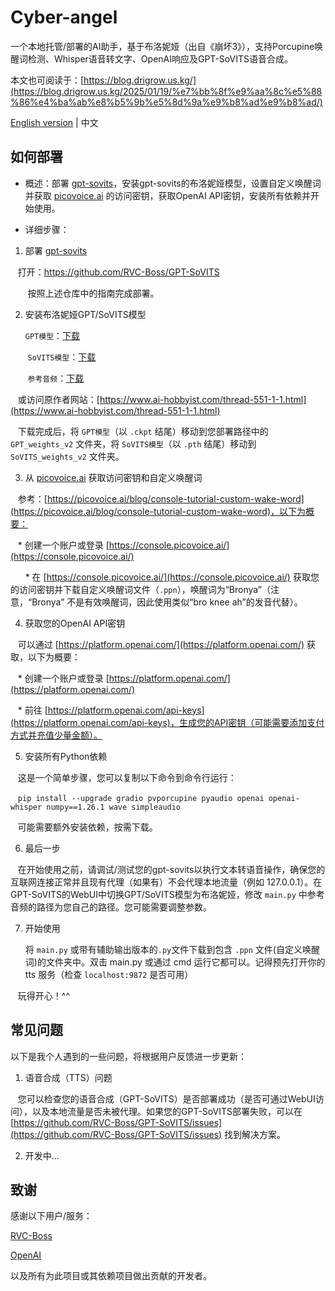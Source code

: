 # Cyber-angel

一个本地托管/部署的AI助手，基于布洛妮娅（出自《崩坏3》），支持Porcupine唤醒词检测、Whisper语音转文字、OpenAI响应及GPT-SoVITS语音合成。

本文也可阅读于：[https://blog.drigrow.us.kg/](https://blog.drigrow.us.kg/2025/01/19/%e7%bb%8f%e9%aa%8c%e5%88%86%e4%ba%ab%e8%b5%9b%e5%8d%9a%e9%b8%ad%e9%b8%ad/)

[English version](https://github.com/Drigrow/cyber-angel/blob/main/README.md) | 中文

## 如何部署
* 概述：部署 [gpt-sovits](https://github.com/RVC-Boss/GPT-SoVITS)，安装gpt-sovits的布洛妮娅模型，设置自定义唤醒词并获取 [picovoice.ai](https://console.picovoice.ai/) 的访问密钥，获取OpenAI API密钥，安装所有依赖并开始使用。

* 详细步骤：
  
1. 部署 [gpt-sovits](https://github.com/RVC-Boss/GPT-SoVITS)

   打开：https://github.com/RVC-Boss/GPT-SoVITS
   
   
   按照上述仓库中的指南完成部署。
   

2. 安装布洛妮娅GPT/SoVITS模型
   

   `GPT模型`：[下载](https://img.0071126.xyz/bronya-e10.ckpt)
   
   
   `SoVITS模型`：[下载](https://img.0071126.xyz/bronya_e10_s320.pth)
   
   
   `参考音频`：[下载](https://img.0071126.xyz/%E5%97%AF...%E5%95%8A%EF%BC%81%E5%86%8D%E8%83%A1%E9%97%B9%E7%9A%84%E8%AF%9D%EF%BC%8C%E4%B8%8B%E6%AC%A1%E6%88%91%E5%B0%B1%E4%B8%8D%E7%BB%99%E4%BD%A0%E5%8D%87%E7%BA%A7%E7%B3%BB%E7%BB%9F%E4%BA%86%E5%93%A6%E3%80%82.wav)
   

   或访问原作者网站：[https://www.ai-hobbyist.com/thread-551-1-1.html](https://www.ai-hobbyist.com/thread-551-1-1.html)
   

   下载完成后，将 `GPT模型`（以 `.ckpt` 结尾）移动到您部署路径中的 `GPT_weights_v2` 文件夹，将 `SoVITS模型`（以 `.pth` 结尾）移动到 `SoVITS_weights_v2` 文件夹。
   

3. 从 [picovoice.ai](https://console.picovoice.ai/) 获取访问密钥和自定义唤醒词
 

   参考：[https://picovoice.ai/blog/console-tutorial-custom-wake-word](https://picovoice.ai/blog/console-tutorial-custom-wake-word)，以下为概要：
   

   * 创建一个账户或登录 [https://console.picovoice.ai/](https://console.picovoice.ai/)
   
   
   * 在 [https://console.picovoice.ai/](https://console.picovoice.ai/) 获取您的访问密钥并下载自定义唤醒词文件（`.ppn`），唤醒词为“Bronya”（注意，“Bronya” 不是有效唤醒词，因此使用类似“bro knee ah”的发音代替）。
  

4. 获取您的OpenAI API密钥

   可以通过 [https://platform.openai.com/](https://platform.openai.com/) 获取，以下为概要：

   * 创建一个账户或登录 [https://platform.openai.com/](https://platform.openai.com/)

   * 前往 [https://platform.openai.com/api-keys](https://platform.openai.com/api-keys)，生成您的API密钥（可能需要添加支付方式并充值少量金额）。

5. 安装所有Python依赖

   这是一个简单步骤，您可以复制以下命令到命令行运行：

   `pip install --upgrade gradio pvporcupine pyaudio openai openai-whisper numpy==1.26.1 wave simpleaudio`

   可能需要额外安装依赖，按需下载。

6. 最后一步

   在开始使用之前，请调试/测试您的gpt-sovits以执行文本转语音操作，确保您的互联网连接正常并且现有代理（如果有）不会代理本地流量（例如 127.0.0.1）。在GPT-SoVITS的WebUI中切换GPT/SoVITS模型为布洛妮娅，修改 `main.py` 中参考音频的路径为您自己的路径。您可能需要调整参数。

7. 开始使用

   将 `main.py` 或带有辅助输出版本的`.py`文件下载到包含 `.ppn` 文件(自定义唤醒词)的文件夹中。双击 main.py 或通过 cmd 运行它都可以。记得预先打开你的 tts 服务（检查 `localhost:9872` 是否可用）

   玩得开心！^^

## 常见问题

以下是我个人遇到的一些问题，将根据用户反馈进一步更新：

1. 语音合成（TTS）问题

   您可以检查您的语音合成（GPT-SoVITS）是否部署成功（是否可通过WebUI访问），以及本地流量是否未被代理。如果您的GPT-SoVITS部署失败，可以在 [https://github.com/RVC-Boss/GPT-SoVITS/issues](https://github.com/RVC-Boss/GPT-SoVITS/issues) 找到解决方案。

2. 开发中...

## 致谢

感谢以下用户/服务：

[RVC-Boss](https://github.com/RVC-Boss)

[OpenAI](https://openai.com/)

以及所有为此项目或其依赖项目做出贡献的开发者。
